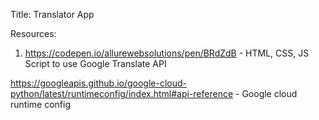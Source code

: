 Title: Translator App


Resources:
1. https://codepen.io/allurewebsolutions/pen/BRdZdB - HTML, CSS, JS Script to use Google Translate API

https://googleapis.github.io/google-cloud-python/latest/runtimeconfig/index.html#api-reference - Google cloud runtime config
